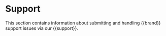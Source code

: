 # Support

This section contains information about submitting and handling {{brand}} support issues via our {{support}}.
